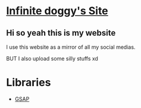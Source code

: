 # [Infinite doggy's Site](https://infidoggy.github.io/)

## Hi so yeah this is my website
I use this website as a mirror of all my social medias.

BUT I also upload some silly stuffs xd

# Libraries
* [GSAP](https://gsap.com/)
